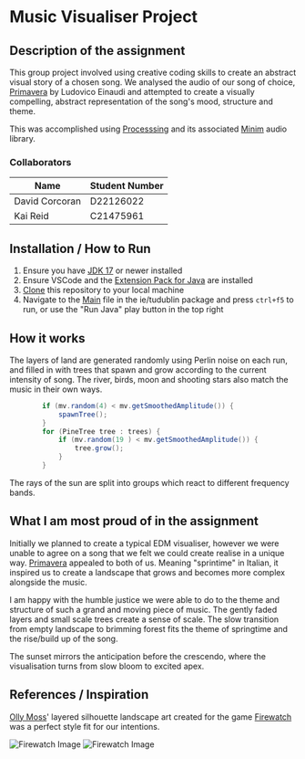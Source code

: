 # Music Visualiser Project

## Description of the assignment

This group project involved using creative coding skills to create an abstract visual story of a chosen song. We analysed the audio of our song of choice, [Primavera](https://open.spotify.com/track/4BMHp3DkI8VLsuB9Kr0pzu?si=140ff2c011254c8b) by Ludovico Einaudi and attempted to create a visually compelling, abstract representation of the song's mood, structure and theme.

This was accomplished using [Processsing](https://processing.org/) and its associated [Minim](https://code.compartmental.net/minim/) audio library.

### Collaborators

| Name | Student Number |
|-----------|-----------|
|David Corcoran|D22126022|
|Kai Reid|C21475961|

## Installation / How to Run

1. Ensure you have [JDK 17](https://www.oracle.com/ie/java/technologies/downloads/) or newer installed
2. Ensure VSCode and the [Extension Pack for Java](https://marketplace.visualstudio.com/items?itemName=vscjava.vscode-java-pack) are installed
3. [Clone](https://docs.github.com/en/repositories/creating-and-managing-repositories/cloning-a-repository) this repository to your local machine
4. Navigate to the [Main](java\src\ie\tudublin\Main.java) file in the ie/tudublin package and press `ctrl+f5` to run, or use the "Run Java" play button in the top right

## How it works

The layers of land are generated randomly using Perlin noise on each run, and filled in with trees that spawn and grow according to the current intensity of song. The river, birds, moon and shooting stars also match the music in their own ways.

```java
        if (mv.random(4) < mv.getSmoothedAmplitude()) {
            spawnTree();
        }
        for (PineTree tree : trees) {
            if (mv.random(19 ) < mv.getSmoothedAmplitude()) {
                tree.grow();
            }
        }
````

The rays of the sun are split into groups which react to different frequency bands.

## What I am most proud of in the assignment

Initially we planned to create a typical EDM visualiser, however we were unable to agree on a song that we felt we could create realise in a unique way. [Primavera](https://open.spotify.com/track/4BMHp3DkI8VLsuB9Kr0pzu?si=140ff2c011254c8b) appealed to both of us. Meaning "sprintime" in Italian, it inspired us to create a landscape that grows and becomes more complex alongside the music.

I am happy with the humble justice we were able to do to the theme and structure of such a grand and moving piece of music. The gently faded layers and small scale trees create a sense of scale. The slow transition from empty landscape to brimming forest fits the theme of springtime and the rise/build up of the song.

The sunset mirrors the anticipation before the crescendo, where the visualisation turns from slow bloom to excited apex.

## References / Inspiration

[Olly Moss](https://en.wikipedia.org/wiki/Olly_Moss)' layered silhouette landscape art created for the game [Firewatch](https://www.firewatchgame.com/) was a perfect style fit for our intentions.

![Firewatch Image](https://imgur.com/wHgprdg.png)
![Firewatch Image](https://i.stack.imgur.com/3jASk.jpg)
